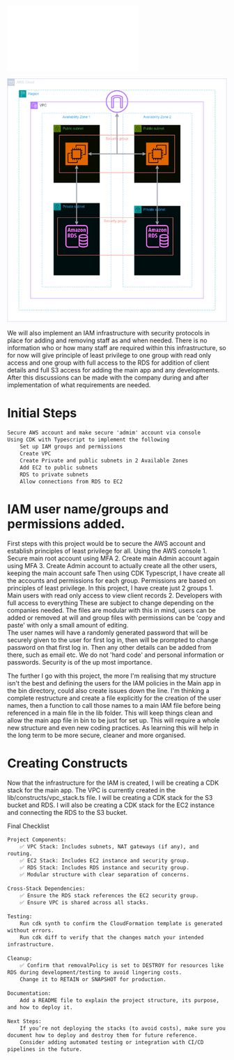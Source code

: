 ![Project brief](./lib/docs/brief.md)

![Basic architecture for this project.](./lib/docs/TechHealth_Inc.drawio.png)

We will also implement an IAM infrastructure with security protocols in place for adding and removing staff
as and when needed. There is no information who or how many staff are required within this infrastructure, so for now will give principle of least
privilege to one group with read only access and one group with full access to the RDS for addition of client details and full S3 access for adding the main
app and any developments. After this discussions can be made with the company during and after implementation of what requirements are needed.

# Initial Steps
    Secure AWS account and make secure 'admim' account via console
    Using CDK with Typescript to implement the following
        Set up IAM groups and permissions
        Create VPC
        Create Private and public subnets in 2 Available Zones
        Add EC2 to public subnets
        RDS to private subnets
        Allow connections from RDS to EC2

# IAM user name/groups and permissions added.

First steps with this project would be to secure the AWS account and establish principles of least privilege for all.
    Using the AWS console
        1. Secure main root account using MFA
        2. Create main Admin account again using MFA
        3. Create Admin account to actually create all the other users, keeping the main account safe
    Then using CDK Typescript, I have create all the accounts and permissions for each group. Permissions are based on principles of least privilege.
    In this project, I have create just 2 groups
        1. Main users with read only access to view client records
        2. Developers with full access to everything
    These are subject to change depending on the companies needed. The files are modular with this in mind, users can be added or removed at will
    and group files with permissions can be 'copy and paste' with only a small amount of editing.  
    The user names will have a randomly generated password that will be securely given to the user for first log in, then will be prompted to change
    password on that first log in. Then any other details can be added from there, such as email etc. We do not 'hard code' and personal information 
    or passwords. Security is of the up most importance.

The further I go with this project, the more I'm realising that my structure isn't the best and defining the users for the IAM policies in the Main
app in the bin directory, could also create issues down the line. I'm thinking a complete restructure and create a file explicitly for the creation
of the user names, then a function to call those names to a main IAM file before being referenced in a main file in the lib folder. This will keep
things clean and allow the main app file in bin to be just for set up. This will require a whole new structure and even new coding practices. As learning
this will help in the long term to be more secure, cleaner and more organised.

# Creating Constructs

Now that the infrastructure for the IAM is created, I will be creating a CDK stack for the main app.
The VPC is currently created in the lib/constructs/vpc_stack.ts file. I will be creating a CDK stack for the S3 bucket and RDS. I will also be creating a CDK
stack for the EC2 instance and connecting the RDS to the S3 bucket.


Final Checklist

    Project Components:
        ✅ VPC Stack: Includes subnets, NAT gateways (if any), and routing.
        ✅ EC2 Stack: Includes EC2 instance and security group.
        ✅ RDS Stack: Includes RDS instance and security group.
        ✅ Modular structure with clear separation of concerns.

    Cross-Stack Dependencies:
        ✅ Ensure the RDS stack references the EC2 security group.
        ✅ Ensure VPC is shared across all stacks.

    Testing:
        Run cdk synth to confirm the CloudFormation template is generated without errors.
        Run cdk diff to verify that the changes match your intended infrastructure.

    Cleanup:
        ✅ Confirm that removalPolicy is set to DESTROY for resources like RDS during development/testing to avoid lingering costs.
        Change it to RETAIN or SNAPSHOT for production.

    Documentation:
        Add a README file to explain the project structure, its purpose, and how to deploy it.

    Next Steps:
        If you’re not deploying the stacks (to avoid costs), make sure you document how to deploy and destroy them for future reference.
        Consider adding automated testing or integration with CI/CD pipelines in the future.


